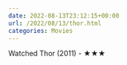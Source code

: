 ```yaml
---
date: 2022-08-13T23:12:15+00:00
url: /2022/08/13/thor.html
categories: Movies
---
```

Watched Thor (2011) - ★★★




